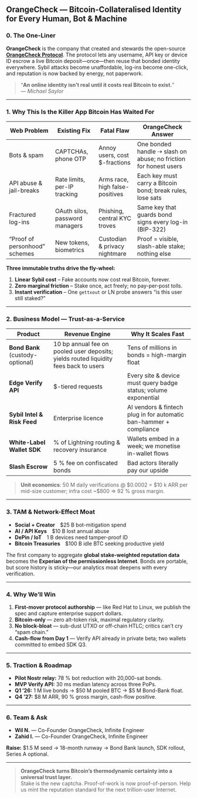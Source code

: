 ## OrangeCheck — Bitcoin-Collateralised Identity for Every Human, Bot & Machine

### 0.  The One-Liner
**OrangeCheck** is the company that created and stewards the open-source [**OrangeCheck Protocol**](https://github.com/orangecheck/oc-whitepaper). The protocol lets any username, API key or device ID escrow a live Bitcoin deposit—once—then reuse that bonded identity everywhere. Sybil attacks become unaffordable, log-ins become one-click, and reputation is now backed by energy, not paperwork.

> “**An online identity isn’t real until it costs real Bitcoin to exist.**”  
> — *Michael Saylor*

---

### 1.  Why This Is the Killer App Bitcoin Has Waited For
| Web Problem | Existing Fix | Fatal Flaw | OrangeCheck Answer |
|-------------|--------------|-----------|--------------------|
| Bots & spam | CAPTCHAs, phone OTP | Annoy users, cost \$-fractions | One bonded handle ⇢ slash on abuse; no friction for honest users |
| API abuse & jail-breaks | Rate limits, per-IP tracking | Arms race, high false-positives | Each key must carry a Bitcoin bond; break rules, lose sats |
| Fractured log-ins | OAuth silos, password managers | Phishing, central KYC troves | Same key that guards bond signs every log-in (BIP-322) |
| “Proof of personhood” schemes | New tokens, biometrics | Custodian & privacy nightmare | Proof = visible, slash-able stake; nothing else |

**Three immutable truths drive the fly-wheel:**

1. **Linear Sybil cost** – Fake accounts now cost real Bitcoin, forever.  
2. **Zero marginal friction** – Stake once, act freely; no pay-per-post tolls.  
3. **Instant verification** – One `gettxout` or LN probe answers “is this user still staked?”

---

### 2.  Business Model — Trust-as-a-Service

| Product | Revenue Engine | Why It Scales Fast |
|---------|----------------|--------------------|
| **Bond Bank** (custody-optional) | 10 bp annual fee on pooled user deposits; yields routed liquidity fees back to users | Tens of millions in bonds = high-margin float |
| **Edge Verify API** | \$-tiered requests | Every site & device must query badge status; volume exponential |
| **Sybil Intel & Risk Feed** | Enterprise licence | AI vendors & fintech plug in for automatic ban-hammer + compliance |
| **White-Label Wallet SDK** | % of Lightning routing & recovery insurance | Wallets embed in a week; we monetise in-wallet flows |
| **Slash Escrow** | 5 % fee on confiscated bonds | Bad actors literally pay our upside |

> **Unit economics**: 50 M daily verifications @ \$0.0002 = \$10 k ARR per mid-size customer; infra cost ~\$800 ⇒ 92 % gross margin.

---

### 3.  TAM & Network-Effect Moat

* **Social + Creator** \$25 B bot-mitigation spend        
* **AI / API Keys** \$10 B lost annual abuse                    
* **DePin / IoT** 1 B devices need tamper-proof ID              
* **Bitcoin Treasuries** \$100 B idle BTC seeking productive yield  

The first company to aggregate **global stake-weighted reputation data** becomes the **Experian of the permissionless Internet**.  Bonds are portable, but score history is sticky—our analytics moat deepens with every verification.

---

### 4.  Why We’ll Win

1. **First-mover protocol authorship** — like Red Hat to Linux, we publish the spec and capture enterprise support dollars.
2. **Bitcoin-only** — zero alt-token risk, maximal regulatory clarity.
3. **No block-bloat** — sub-dust UTXO or off-chain HTLC; critics can’t cry “spam chain.”
4. **Cash-flow from Day 1** — Verify API already in private beta; two wallets committed to embed SDK Q3.

---

### 5.  Traction & Roadmap

* **Pilot Nostr relay:** 78 % bot reduction with 20,000-sat bonds.  
* **MVP Verify API:** 30 ms median latency across three PoPs.  
* **Q1 ’26:** 1 M live bonds → \$50 M pooled BTC → \$5 M Bond-Bank float.  
* **Q4 ’27:** \$8 M ARR, 90 % gross margin, cash-flow positive.

---

### 6.  Team & Ask

* **Wil N.** — Co-Founder OrangeCheck, Infinite Engineer
* **Zahid I.** — Co-Founder OrangeCheck, Infinite Engineer

**Raise:** \$1.5 M seed → 18-month runway → Bond Bank launch, SDK rollout, Series A optional.  

---

> **OrangeCheck turns Bitcoin’s thermodynamic certainty into a universal trust layer.**  
> Stake is the new captcha.  Proof-of-work is now proof-of-person.  Help us mint the reputation standard for the next trillion-user Internet.
